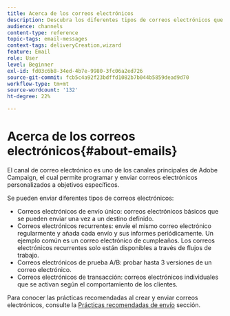 ```yaml
---
title: Acerca de los correos electrónicos
description: Descubra los diferentes tipos de correos electrónicos que puede enviar con Adobe Campaign.
audience: channels
content-type: reference
topic-tags: email-messages
context-tags: deliveryCreation,wizard
feature: Email
role: User
level: Beginner
exl-id: fd03c6b8-34ed-4b7e-9980-3fc06a2ed726
source-git-commit: fcb5c4a92f23bdffd1082b7b044b5859dead9d70
workflow-type: tm+mt
source-wordcount: '132'
ht-degree: 22%

---
```


# Acerca de los correos electrónicos{#about-emails}

El canal de correo electrónico es uno de los canales principales de Adobe Campaign, el cual permite programar y enviar correos electrónicos personalizados a objetivos específicos.

Se pueden enviar diferentes tipos de correos electrónicos:

* Correos electrónicos de envío único: correos electrónicos básicos que se pueden enviar una vez a un destino definido.
* Correos electrónicos recurrentes: envíe el mismo correo electrónico regularmente y añada cada envío y sus informes periódicamente. Un ejemplo común es un correo electrónico de cumpleaños. Los correos electrónicos recurrentes solo están disponibles a través de flujos de trabajo.
* Correos electrónicos de prueba A/B: probar hasta 3 versiones de un correo electrónico.
* Correos electrónicos de transacción: correos electrónicos individuales que se activan según el comportamiento de los clientes.

Para conocer las prácticas recomendadas al crear y enviar correos electrónicos, consulte la [Prácticas recomendadas de envío](../../sending/using/delivery-best-practices.md) sección.
